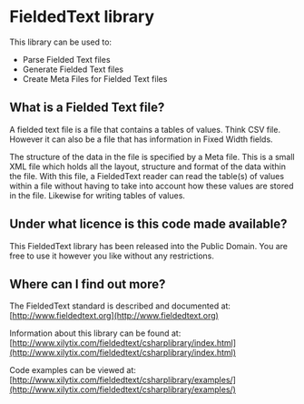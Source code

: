 ﻿# FieldedText library

This library can be used to:

* Parse Fielded Text files
* Generate Fielded Text files
* Create Meta Files for Fielded Text files

## What is a Fielded Text file?

A fielded text file is a file that contains a tables of values.  Think CSV file.  However it can also be a file that has information in Fixed Width fields.

The structure of the data in the file is specified by a Meta file.  This is a small XML file which holds all the layout, structure and format of the data within the file.  With this file, a FieldedText reader can read the table(s) of values within a file without having to take into account how these values are stored in the file.  Likewise for writing tables of values.

## Under what licence is this code made available?

This FieldedText library has been released into the Public Domain.  You are free to use it however you like without any restrictions.

## Where can I find out more?

The FieldedText standard is described and documented at:  
[http://www.fieldedtext.org](http://www.fieldedtext.org)

Information about this library can be found at:  
[http://www.xilytix.com/fieldedtext/csharplibrary/index.html](http://www.xilytix.com/fieldedtext/csharplibrary/index.html)

Code examples can be viewed at:  
[http://www.xilytix.com/fieldedtext/csharplibrary/examples/](http://www.xilytix.com/fieldedtext/csharplibrary/examples/)
